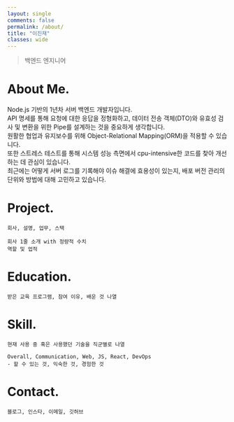 ```yaml
---
layout: single
comments: false
permalink: /about/
title: "이진재"
classes: wide
---
```


> 백엔드 엔지니어

<h1>About Me<span class="period-mark">.</span></h1>

Node.js 기반의 1년차 서버 백엔드 개발자입니다. <br/> API 명세를 통해 요청에 대한 응답을 정형화하고, 데이터 전송 객체(DTO)와 유효성 검사 및 변환을 위한 Pipe를 설계하는 것을 중요하게 생각합니다. <br/> 원활한 협업과 유지보수를 위해 Object-Relational Mapping(ORM)을 적용할 수 있습니다. <br/> 또한 스트레스 테스트를 통해 시스템 성능 측면에서 cpu-intensive한 코드를 찾아 개선하는 데 관심이 있습니다. <br/> 최근에는 어떻게 서버 로그를 기록해야 이슈 해결에 효용성이 있는지, 배포 버전 관리의 단위와 방법에 대해 고민하고 있습니다.

<h1>Project<span class="period-mark">.</span></h1>

```
회사, 설명, 업무, 스택

회사 1줄 소개 with 정량적 수치
역할 및 업적
```

<h1>Education<span class="period-mark">.</span></h1>

```
받은 교육 프로그램, 참여 이유, 배운 것 나열
```

<h1>Skill<span class="period-mark">.</span></h1>

```
현재 사용 중 혹은 사용했던 기술을 직군별로 나열

Overall, Communication, Web, JS, React, DevOps
- 할 수 있는 것, 익숙한 것, 경험한 것
```

<h1>Contact<span class="period-mark">.</span></h1>

```
블로그, 인스타, 이메일, 깃허브
```
